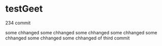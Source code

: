 # testGeet
234 commit

some chhanged
some chhanged
some chhanged
some chhanged
some chhanged
some chhanged
some chhanged of third commit
